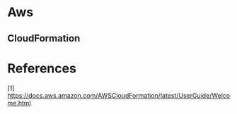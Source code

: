 # Aws

## CloudFormation

# References

[1] https://docs.aws.amazon.com/AWSCloudFormation/latest/UserGuide/Welcome.html
